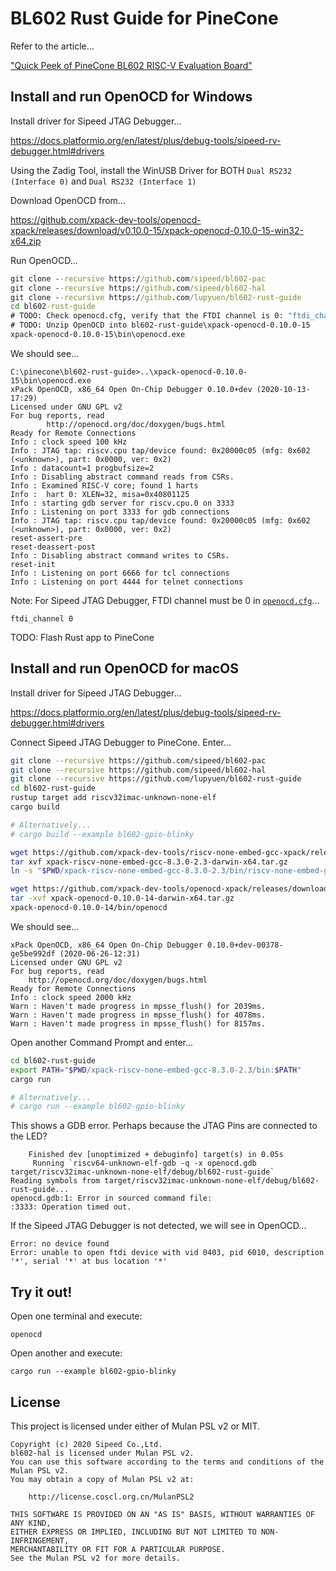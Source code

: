 ﻿# BL602 Rust Guide for PineCone

Refer to the article...

["Quick Peek of PineCone BL602 RISC-V Evaluation Board"](https://lupyuen.github.io/articles/pinecone)

## Install and run OpenOCD for Windows

Install driver for Sipeed JTAG Debugger...

https://docs.platformio.org/en/latest/plus/debug-tools/sipeed-rv-debugger.html#drivers

Using the Zadig Tool, install the WinUSB Driver for BOTH `Dual RS232 (Interface 0)` and `Dual RS232 (Interface 1)`

Download OpenOCD from...

https://github.com/xpack-dev-tools/openocd-xpack/releases/download/v0.10.0-15/xpack-openocd-0.10.0-15-win32-x64.zip

Run OpenOCD...

```cmd
git clone --recursive https://github.com/sipeed/bl602-pac
git clone --recursive https://github.com/sipeed/bl602-hal
git clone --recursive https://github.com/lupyuen/bl602-rust-guide
cd bl602-rust-guide
# TODO: Check openocd.cfg, verify that the FTDI channel is 0: "ftdi_channel 0"
# TODO: Unzip OpenOCD into bl602-rust-guide\xpack-openocd-0.10.0-15
xpack-openocd-0.10.0-15\bin\openocd.exe
```

We should see...

```
C:\pinecone\bl602-rust-guide>..\xpack-openocd-0.10.0-15\bin\openocd.exe
xPack OpenOCD, x86_64 Open On-Chip Debugger 0.10.0+dev (2020-10-13-17:29)
Licensed under GNU GPL v2
For bug reports, read
        http://openocd.org/doc/doxygen/bugs.html
Ready for Remote Connections
Info : clock speed 100 kHz
Info : JTAG tap: riscv.cpu tap/device found: 0x20000c05 (mfg: 0x602 (<unknown>), part: 0x0000, ver: 0x2)
Info : datacount=1 progbufsize=2
Info : Disabling abstract command reads from CSRs.
Info : Examined RISC-V core; found 1 harts
Info :  hart 0: XLEN=32, misa=0x40801125
Info : starting gdb server for riscv.cpu.0 on 3333
Info : Listening on port 3333 for gdb connections
Info : JTAG tap: riscv.cpu tap/device found: 0x20000c05 (mfg: 0x602 (<unknown>), part: 0x0000, ver: 0x2)
reset-assert-pre
reset-deassert-post
Info : Disabling abstract command writes to CSRs.
reset-init
Info : Listening on port 6666 for tcl connections
Info : Listening on port 4444 for telnet connections
```

Note: For Sipeed JTAG Debugger, FTDI channel must be 0 in [`openocd.cfg`](openocd.cfg)...

```
ftdi_channel 0
```

TODO: Flash Rust app to PineCone

## Install and run OpenOCD for macOS

Install driver for Sipeed JTAG Debugger...

https://docs.platformio.org/en/latest/plus/debug-tools/sipeed-rv-debugger.html#drivers

Connect Sipeed JTAG Debugger to PineCone. Enter...

```bash
git clone --recursive https://github.com/sipeed/bl602-pac
git clone --recursive https://github.com/sipeed/bl602-hal
git clone --recursive https://github.com/lupyuen/bl602-rust-guide
cd bl602-rust-guide
rustup target add riscv32imac-unknown-none-elf
cargo build

# Alternatively...
# cargo build --example bl602-gpio-blinky

wget https://github.com/xpack-dev-tools/riscv-none-embed-gcc-xpack/releases/download/v8.3.0-2.3/xpack-riscv-none-embed-gcc-8.3.0-2.3-darwin-x64.tar.gz
tar xvf xpack-riscv-none-embed-gcc-8.3.0-2.3-darwin-x64.tar.gz
ln -s "$PWD/xpack-riscv-none-embed-gcc-8.3.0-2.3/bin/riscv-none-embed-gdb" "$PWD/xpack-riscv-none-embed-gcc-8.3.0-2.3/bin/riscv64-unknown-elf-gdb"

wget https://github.com/xpack-dev-tools/openocd-xpack/releases/download/v0.10.0-14/xpack-openocd-0.10.0-14-darwin-x64.tar.gz
tar -xvf xpack-openocd-0.10.0-14-darwin-x64.tar.gz
xpack-openocd-0.10.0-14/bin/openocd
```

We should see...

```
xPack OpenOCD, x86_64 Open On-Chip Debugger 0.10.0+dev-00378-ge5be992df (2020-06-26-12:31)
Licensed under GNU GPL v2
For bug reports, read
	http://openocd.org/doc/doxygen/bugs.html
Ready for Remote Connections
Info : clock speed 2000 kHz
Warn : Haven't made progress in mpsse_flush() for 2039ms.
Warn : Haven't made progress in mpsse_flush() for 4078ms.
Warn : Haven't made progress in mpsse_flush() for 8157ms.
```

Open another Command Prompt and enter...

```bash
cd bl602-rust-guide
export PATH="$PWD/xpack-riscv-none-embed-gcc-8.3.0-2.3/bin:$PATH"
cargo run

# Alternatively...
# cargo run --example bl602-gpio-blinky
```

This shows a GDB error. Perhaps because the JTAG Pins are connected to the LED?

```
    Finished dev [unoptimized + debuginfo] target(s) in 0.05s
     Running `riscv64-unknown-elf-gdb -q -x openocd.gdb target/riscv32imac-unknown-none-elf/debug/bl602-rust-guide`
Reading symbols from target/riscv32imac-unknown-none-elf/debug/bl602-rust-guide...
openocd.gdb:1: Error in sourced command file:
:3333: Operation timed out.
```

If the Sipeed JTAG Debugger is not detected, we will see in OpenOCD...

```
Error: no device found
Error: unable to open ftdi device with vid 0403, pid 6010, description '*', serial '*' at bus location '*'
```

## Try it out!

Open one terminal and execute:

```
openocd
```

Open another and execute:

```
cargo run --example bl602-gpio-blinky
```
## License

This project is licensed under either of Mulan PSL v2 or MIT.

```
Copyright (c) 2020 Sipeed Co.,Ltd.
bl602-hal is licensed under Mulan PSL v2.
You can use this software according to the terms and conditions of the Mulan PSL v2.
You may obtain a copy of Mulan PSL v2 at:

    http://license.coscl.org.cn/MulanPSL2

THIS SOFTWARE IS PROVIDED ON AN "AS IS" BASIS, WITHOUT WARRANTIES OF ANY KIND,
EITHER EXPRESS OR IMPLIED, INCLUDING BUT NOT LIMITED TO NON-INFRINGEMENT,
MERCHANTABILITY OR FIT FOR A PARTICULAR PURPOSE.
See the Mulan PSL v2 for more details.
```

